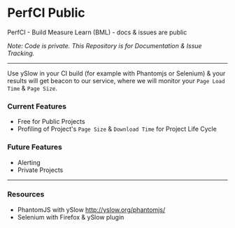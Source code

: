 # PerfCI Public

PerfCI - Build Measure Learn (BML) - docs &amp; issues are public

*Note: Code is private. This Repository is for Documentation & Issue Tracking.*

---

Use ySlow in your CI build (for example with Phantomjs or Selenium) & your results will get beacon to our service, where we will monitor your `Page Load Time` & `Page Size`.

### Current Features

* Free for Public Projects
* Profiling of Project's `Page Size` & `Download Time` for Project Life Cycle


### Future Features

* Alerting
* Private Projects

---

### Resources

* PhantomJS with ySlow http://yslow.org/phantomjs/
* Selenium with Firefox & ySlow plugin
